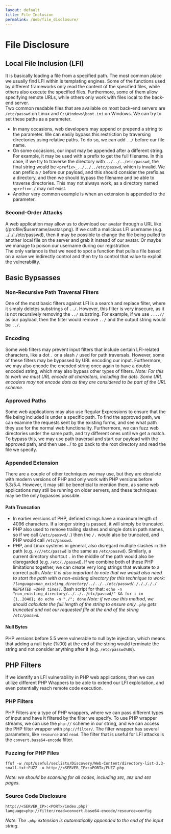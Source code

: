 ```yaml
---
layout: default
title: File Inclusion
permalink: /Web/file_disclosure/
---
```


# File Disclosure

## Local File Inclusion (LFI)

It is basically loading a file from a specified path. The most common place we usually find LFI within is templating engines.
Some of the functions used by different frameworks only read the content of the specified files, while others also execute the specified files. Furthermore, some of them allow specifying remote URLs, while others only work with files local to the back-end server. <br>
Two common readable files that are available on most back-end servers are `/etc/passwd` on Linux and `C:\Windows\boot.ini` on Windows. We can try to set these paths as a parameter. <br>
- In many occasions, web developers may append or prepend a string to the parameter. We can easily bypass this restriction by traversing directories using relative paths. To do so, we can add `../` before our file name. <br>
- On some occasions, our input may be appended after a different string. For example, it may be used with a prefix to get the full filename. In this case, if we try to traverse the directory with `../../../etc/passwd`, the final string would be `<prefix>_../../../etc/passwd`, which is invalid. We can prefix a `/` before our payload, and this should consider the prefix as a directory, and then we should bypass the filename and be able to traverse directories. This may not always work, as a directory named `<prefix>_/` may not exist.
- Another very common example is when an extension is appended to the parameter.

### Second-Order Attacks
A web application may allow us to download our avatar through a URL like (/profile/$username/avatar.png). If we craft a malicious LFI username (e.g. ../../../etc/passwd), then it may be possible to change the file being pulled to another local file on the server and grab it instead of our avatar. Or maybe we manage to poison our username during our registration.
<br>
The only variance is that we need to spot a function that pulls a file based on a value we indirectly control and then try to control that value to exploit the vulnerability.

## Basic Bypsasses

### Non-Recursive Path Traversal Filters
One of the most basic filters against LFI is a search and replace filter, where it simply deletes substrings of `../`. However, this filter is very insecure, as it is not recursively removing the `../` substring. For example, if we use `....//` as our payload, then the filter would remove `../` and the output string would be `../`.

### Encoding
Some web filters may prevent input filters that include certain LFI-related characters, like a dot `.` or a slash `/` used for path traversals. However, some of these filters may be bypassed by URL encoding our input. Furthermore, we may also encode the encoded string once again to have a double encoded string, which may also bypass other types of filters.
*Note: For this to work we must URL encode all characters, including the dots. Some URL encoders may not encode dots as they are considered to be part of the URL scheme.*

### Approved Paths
Some web applications may also use Regular Expressions to ensure that the file being included is under a specific path. To find the approved path, we can examine the requests sent by the existing forms, and see what path they use for the normal web functionality. Furthermore, we can fuzz web directories under the same path, and try different ones until we get a match. To bypass this, we may use path traversal and start our payload with the approved path, and then use ../ to go back to the root directory and read the file we specify.

### Appended Extension
There are a couple of other techniques we may use, but they are obsolete with modern versions of PHP and only work with PHP versions before 5.3/5.4. However, it may still be beneficial to mention them, as some web applications may still be running on older servers, and these techniques may be the only bypasses possible.

#### Path Truncation
- In earlier versions of PHP, defined strings have a maximum length of 4096 characters. If a longer string is passed, it will simply be truncated.
- PHP also used to remove trailing slashes and single dots in path names, so if we call (`/etc/passwd/.`) then the `/.` would also be truncated, and PHP would call `/etc/passwd`.
- PHP, and Linux systems in general, also disregard multiple slashes in the path (e.g. `////etc/passwd` is the same as `/etc/passwd`). Similarly, a current directory shortcut `.` in the middle of the path would also be disregarded (e.g. `/etc/./passwd`). If we combine both of these PHP limitations together, we can create very long strings that evaluate to a correct path.
  *Note: It is also important to note that we would also need to start the path with a non-existing directory for this technique to work: `?language=non_existing_directory/../../../etc/passwd/./././././ REPEATED ~2048 times]`.*
  Bash script for that: `echo -n "non_existing_directory/../../../etc/passwd/" && for i in {1..2048}; do echo -n "./"; done`
  *Note: if we use this method, we should calculate the full length of the string to ensure only `.php` gets truncated and not our requested file at the end of the string `/etc/passwd`.*

#### Null Bytes
PHP versions before 5.5 were vulnerable to null byte injection, which means that adding a null byte (%00) at the end of the string would terminate the string and not consider anything after it (e.g. `/etc/passwd%00`).

## PHP Filters
If we identify an LFI vulnerability in PHP web applications, then we can utilize different PHP Wrappers to be able to extend our LFI exploitation, and even potentially reach remote code execution.

### PHP Filters
PHP Filters are a type of PHP wrappers, where we can pass different types of input and have it filtered by the filter we specify. To use PHP wrapper streams, we can use the `php://` scheme in our string, and we can access the PHP filter wrapper with `php://filter/`. The filter wrapper has several parameters, like `resource` and `read`. The filter that is useful for LFI attacks is the `convert.base64-encode` filter.

### Fuzzing for PHP Files
```
ffuf -w /opt/useful/seclists/Discovery/Web-Content/directory-list-2.3-small.txt:FUZZ -u http://<SERVER_IP>:<PORT>/FUZZ.php
```
*Note: we should be scanning for all codes, including `301`, `302` and `403` pages.*

### Source Code Disclosure
```
http://<SERVER_IP>:<PORT>/index.php?language=php://filter/read=convert.base64-encode/resource=config
```
*Note: The `.php` extension is automatically appended to the end of the input string.*
